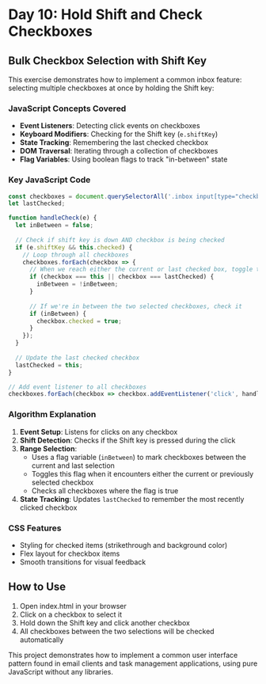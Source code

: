 # Day 10: Hold Shift and Check Checkboxes

## Bulk Checkbox Selection with Shift Key

This exercise demonstrates how to implement a common inbox feature: selecting multiple checkboxes at once by holding the Shift key:

### JavaScript Concepts Covered
- **Event Listeners**: Detecting click events on checkboxes
- **Keyboard Modifiers**: Checking for the Shift key (`e.shiftKey`)
- **State Tracking**: Remembering the last checked checkbox
- **DOM Traversal**: Iterating through a collection of checkboxes
- **Flag Variables**: Using boolean flags to track "in-between" state

### Key JavaScript Code

```javascript
const checkboxes = document.querySelectorAll('.inbox input[type="checkbox"]');
let lastChecked;

function handleCheck(e) {
  let inBetween = false;
  
  // Check if shift key is down AND checkbox is being checked
  if (e.shiftKey && this.checked) {
    // Loop through all checkboxes
    checkboxes.forEach(checkbox => {
      // When we reach either the current or last checked box, toggle the "inBetween" flag
      if (checkbox === this || checkbox === lastChecked) {
        inBetween = !inBetween;
      }
      
      // If we're in between the two selected checkboxes, check it
      if (inBetween) {
        checkbox.checked = true;
      }
    });
  }
  
  // Update the last checked checkbox
  lastChecked = this;
}

// Add event listener to all checkboxes
checkboxes.forEach(checkbox => checkbox.addEventListener('click', handleCheck));
```

### Algorithm Explanation
1. **Event Setup**: Listens for clicks on any checkbox
2. **Shift Detection**: Checks if the Shift key is pressed during the click
3. **Range Selection**: 
   - Uses a flag variable (`inBetween`) to mark checkboxes between the current and last selection
   - Toggles this flag when it encounters either the current or previously selected checkbox
   - Checks all checkboxes where the flag is true
4. **State Tracking**: Updates `lastChecked` to remember the most recently clicked checkbox

### CSS Features
- Styling for checked items (strikethrough and background color)
- Flex layout for checkbox items
- Smooth transitions for visual feedback

## How to Use
1. Open index.html in your browser
2. Click on a checkbox to select it
3. Hold down the Shift key and click another checkbox
4. All checkboxes between the two selections will be checked automatically

This project demonstrates how to implement a common user interface pattern found in email clients and task management applications, using pure JavaScript without any libraries. 